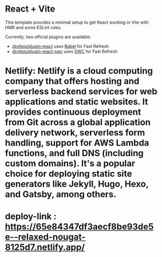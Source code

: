 # React + Vite

This template provides a minimal setup to get React working in Vite with HMR and some ESLint rules.

Currently, two official plugins are available:

- [@vitejs/plugin-react](https://github.com/vitejs/vite-plugin-react/blob/main/packages/plugin-react/README.md) uses [Babel](https://babeljs.io/) for Fast Refresh
- [@vitejs/plugin-react-swc](https://github.com/vitejs/vite-plugin-react-swc) uses [SWC](https://swc.rs/) for Fast Refresh

# Netlify: Netlify is a cloud computing company that offers hosting and serverless backend services for web applications and static websites. It provides continuous deployment from Git across a global application delivery network, serverless form handling, support for AWS Lambda functions, and full DNS (including custom domains). It's a popular choice for deploying static site generators like Jekyll, Hugo, Hexo, and Gatsby, among others.
# deploy-link : https://65e84347df3aecf8be93de5e--relaxed-nougat-8125d7.netlify.app/